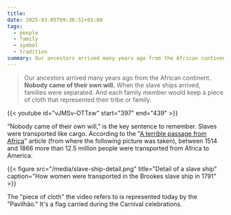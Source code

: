 ```yaml
---
title: 
date: 2025-03-05T09:36:51+01:00
tags:
  - people
  - family
  - symbol
  - tradition
summary: Our ancestors arrived many years ago from the African continent
---
```

> Our ancestors arrived many years ago from the African continent. **Nobody came of their own will.** When the slave ships arrived, families were separated. And each family member would keep a piece of cloth that represented their tribe or family.

{{< youtube id="vJMSv-OTTxw" start="397" end="439" >}}

"Nobody came of their own will," is the key sentence to remember. Slaves were transported like cargo. According to the "[A terrible passage from Africa](https://web.archive.org/web/20240906020708/https://www.reuters.com/graphics/AFRICA-SLAVERY-SHIPS/0100B0CV0SB/)" article (from where the following picture was taken), between 1514 and 1866 more than 12.5 million people were transported from Africa to America.

{{< figure src="/media/slave-ship-detail.png" title="Detail of a slave ship" caption="How women were transported in the Brookes slave ship in 1791" >}}

The "piece of cloth" the video refers to is represented today by the "Pavilhão." It's a flag carried during the Carnival celebrations.